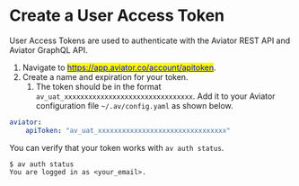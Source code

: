 # Create a User Access Token

User Access Tokens are used to authenticate with the Aviator REST API and Aviator GraphQL API.

1. Navigate to [<mark style="color:blue;">https://app.aviator.co/account/apitoken</mark>](https://app.aviator.co/account/apitoken).
2. Create a name and expiration for your token.
   1. The token should be in the format `av_uat_xxxxxxxxxxxxxxxxxxxxxxxxxxxxxxxx`. Add it to your Aviator configuration file `~/.av/config.yaml` as shown below.

```yaml
aviator:
    apiToken: "av_uat_xxxxxxxxxxxxxxxxxxxxxxxxxxxxxxxx"
```

You can verify that your token works with `av auth status`.

```
$ av auth status
You are logged in as <your_email>.
```
